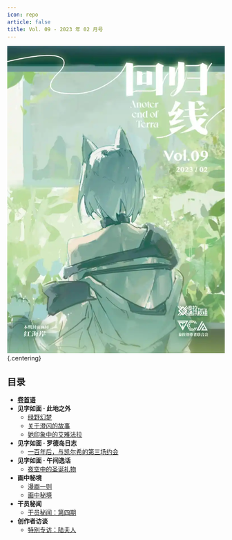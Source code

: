 ```yaml
---
icon: repo
article: false
title: Vol. 09 - 2023 年 02 月号
---
```


![](./res/cover.webp) {.centering}

## 目录

- [**卷首语**](intro.html)
- **见字如面 · 此地之外**
  - [绿野幻梦](article1.html)
  - [关于澄闪的故事](article2.html)
  - [她印象中的艾雅法拉](article3.html)
- **见字如面 · 罗德岛日志**
  - [一百年后，与凯尔希的第三场约会](article5.html)
- **见字如面 · 午间逸话**
  - [夜空中的圣诞礼物](article4.html)
- **画中秘境**
  - [漫画一则](comic1.html)
  - [画中秘境](paintings.html)
- **干员秘闻**
  - [干员秘闻：第四期](ope_sec.html)
- **创作者访谈**
  - [特别专访：陆夫人](interview.html)

<FakeAds />